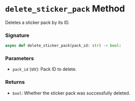 # `delete_sticker_pack` Method

Deletes a sticker pack by its ID.

### Signature

```python
async def delete_sticker_pack(pack_id: str) -> bool:
```

### Parameters

- `pack_id` (str): Pack ID to delete.

### Returns

- `bool`: Whether the sticker pack was successfully deleted.